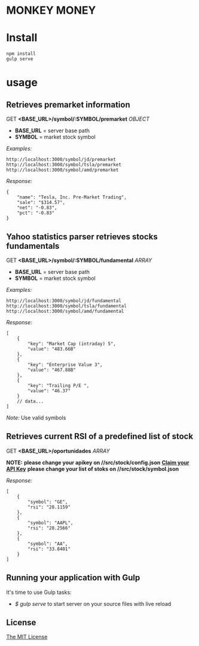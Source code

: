 # MONKEY MONEY

# Install

```
npm install
gulp serve
```

# usage

## Retrieves premarket information

GET **<BASE_URL>/symbol/:SYMBOL/premarket** _OBJECT_


- **BASE_URL** = server base path
- **SYMBOL** = market stock symbol

_Examples:_
```
http://localhost:3000/symbol/jd/premarket
http://localhost:3000/symbol/tsla/premarket
http://localhost:3000/symbol/amd/premarket
```

_Response:_

```
{
    "name": "Tesla, Inc. Pre-Market Trading",
    "sale": "$314.57",
    "net": "-0.83",
    "pct": "-0.83"
}
```

## Yahoo statistics parser retrieves stocks fundamentals

GET **<BASE_URL>/symbol/:SYMBOL/fundamental** _ARRAY_

- **BASE_URL** = server base path
- **SYMBOL** = market stock symbol

_Examples:_
```
http://localhost:3000/symbol/jd/fundamental
http://localhost:3000/symbol/tsla/fundamental
http://localhost:3000/symbol/amd/fundamental
```

_Response:_

```
[
    {
        "key": "Market Cap (intraday) 5",
        "value": "483.66B"
    },
    {
        "key": "Enterprise Value 3",
        "value": "467.88B"
    },
    {
        "key": "Trailing P/E ",
        "value": "46.37"
    }
    // data...
]
```

_Note:_
Use valid symbols

## Retrieves current RSI of a predefined list of stock

GET **<BASE_URL>/oportunidades** _ARRAY_

**NOTE:**
**please change your apikey on //src/stock/config.json**
**[Claim your API Key](https://www.alphavantage.co/support/#api-key)**
**please change your list of stoks on //src/stock/symbol.json**

_Response:_
```
[
    {
        "symbol": "GE",
        "rsi": "28.1159"
    },
    {
        "symbol": "AAPL",
        "rsi": "28.2566"
    },
    {
        "symbol": "AA",
        "rsi": "33.8401"
    }
]
```

## Running your application with Gulp

It's time to use Gulp tasks:
- *$ gulp serve* to start server on your source files with live reload

## License
[The MIT License](LICENSE.md)
